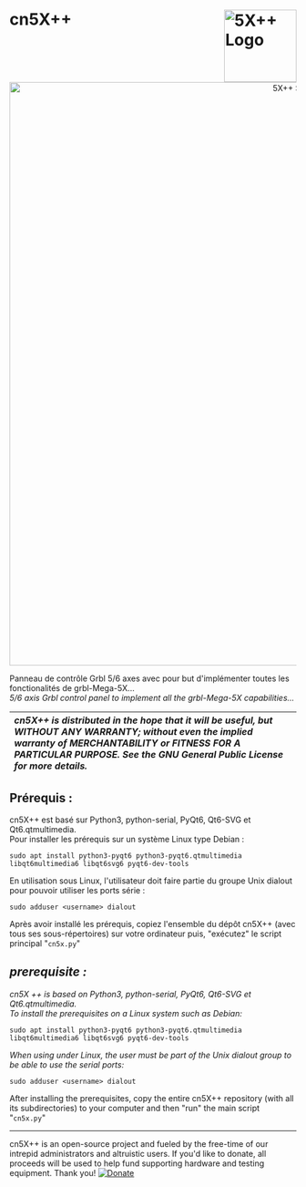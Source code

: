 # cn5X++ <img src="https://github.com/fra589/cn5X/blob/master/images/XYZAB.svg" alt="5X++ Logo" width="127 px" align="right"/>

<p align="center">
  <a href="https://github.com/fra589/cn5X/tree/master/images/screenshots" title="Screenshots">
    <img src="https://github.com/fra589/cn5X/blob/master/images/screenshots/cn5X_screenShot_00.png" alt="5X++ Screenshot" width="1024 px"/>
  </a>
</p>  

Panneau de contrôle Grbl 5/6 axes avec pour but d'implémenter toutes les fonctionalités de grbl-Mega-5X...  
*5/6 axis Grbl control panel to implement all the grbl-Mega-5X capabilities...*  
  
| *cn5X++ is distributed in the hope that it will be useful, but WITHOUT ANY WARRANTY; without even the implied warranty of MERCHANTABILITY or FITNESS FOR A PARTICULAR PURPOSE.  See the GNU General Public License for more details.* |
| :--- |
  
  
## Prérequis :  
cn5X++ est basé sur Python3, python-serial, PyQt6, Qt6-SVG et Qt6.qtmultimedia.  
Pour installer les prérequis sur un système Linux type Debian :  
```
sudo apt install python3-pyqt6 python3-pyqt6.qtmultimedia libqt6multimedia6 libqt6svg6 pyqt6-dev-tools
```
En utilisation sous Linux, l'utilisateur doit faire partie du groupe Unix dialout pour pouvoir utiliser les ports série :  
```
sudo adduser <username> dialout
```

Après avoir installé les prérequis, copiez l'ensemble du dépôt cn5X++ (avec tous ses sous-répertoires) sur votre ordinateur puis, "exécutez" le script principal "`cn5x.py`"

## *prerequisite :*  
*cn5X ++ is based on Python3, python-serial, PyQt6, Qt6-SVG et Qt6.qtmultimedia.*  
*To install the prerequisites on a Linux system such as Debian:*  
```
sudo apt install python3-pyqt6 python3-pyqt6.qtmultimedia libqt6multimedia6 libqt6svg6 pyqt6-dev-tools
```
*When using under Linux, the user must be part of the Unix dialout group to be able to use the serial ports:*  
```
sudo adduser <username> dialout
```
  
After installing the prerequisites, copy the entire cn5X++ repository (with all its subdirectories) to your computer and then "run" the main script "`cn5x.py`"

-------------
cn5X++ is an open-source project and fueled by the free-time of our intrepid administrators and altruistic users. If you'd like to donate, all proceeds will be used to help fund supporting hardware and testing equipment. Thank you! [![Donate](https://www.paypalobjects.com/en_US/i/btn/btn_donate_LG.gif)](https://www.paypal.com/donate/?business=CZZN52UPPVHCW&no_recurring=0&item_name=Grbl-Mega-5X+%26+cn5X%2B%2B+donations&currency_code=EUR)
